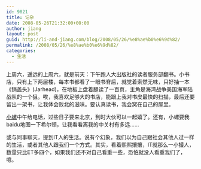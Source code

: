 ```yaml
---
id: 9821
title: 记杂
date: 2008-05-26T21:32:00+00:00
author: jiang
layout: post
guid: http://li-and-jiang.com/blog/2008/05/26/%e8%ae%b0%e6%9d%82/
permalink: /2008/05/26/%e8%ae%b0%e6%9d%82/
categories:
  - 生活
---
```

上周六，遥远的上周六，就是前天：下午跑人大出版社的读者服务部翻书。小书店，只有上下两层楼，每本书都看了一眼书脊后，就觉着索然无味，只好抽一本《锅盖头》(Jarhead)，在地板上盘着腿读了一百页，主角是海湾战争美国海军陆战队的一个狙。唉，我喜欢足够大的书店，能跟上我对书皮最快的扫描，最后还要留出一架书，让我体会败北的滋味。要认真读书，我会窝在自己的屋里。 

<a href="http://panshanghu.spaces.live.com/blog/cns!48FF0CB3CA580A89!415.entry" target="_blank">小螺</a>中午给电话，过些日子要来北京，到时大伙可以一起嬉了。还有，小螺要我baidu地图一下希尔顿，让我看看离我的中关村有多远…… 

或与同事聊天，提到IT人的生活。说有个幻象，我们以为自己跟社会其他人过一样的生活，或者其他人跟我们一个方式。其实，看着熙熙攘攘，IT就那么一小撮人，数量只比ET多四个，如果我们还不对自己看重一些，恐怕就没人看重我们了，噫。